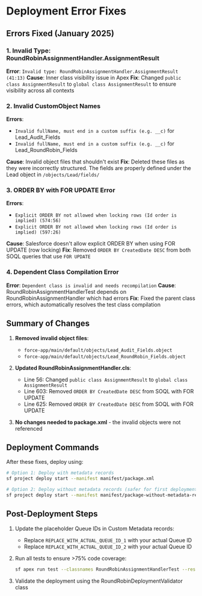 # Deployment Error Fixes

## Errors Fixed (January 2025)

### 1. Invalid Type: RoundRobinAssignmentHandler.AssignmentResult
**Error**: `Invalid type: RoundRobinAssignmentHandler.AssignmentResult (41:13)`
**Cause**: Inner class visibility issue in Apex
**Fix**: Changed `public class AssignmentResult` to `global class AssignmentResult` to ensure visibility across all contexts

### 2. Invalid CustomObject Names
**Errors**: 
- `Invalid fullName, must end in a custom suffix (e.g. __c)` for Lead_Audit_Fields
- `Invalid fullName, must end in a custom suffix (e.g. __c)` for Lead_RoundRobin_Fields

**Cause**: Invalid object files that shouldn't exist
**Fix**: Deleted these files as they were incorrectly structured. The fields are properly defined under the Lead object in `/objects/Lead/fields/`

### 3. ORDER BY with FOR UPDATE Error
**Errors**:
- `Explicit ORDER BY not allowed when locking rows (Id order is implied) (574:56)`
- `Explicit ORDER BY not allowed when locking rows (Id order is implied) (597:26)`

**Cause**: Salesforce doesn't allow explicit ORDER BY when using FOR UPDATE (row locking)
**Fix**: Removed `ORDER BY CreatedDate DESC` from both SOQL queries that use `FOR UPDATE`

### 4. Dependent Class Compilation Error
**Error**: `Dependent class is invalid and needs recompilation`
**Cause**: RoundRobinAssignmentHandlerTest depends on RoundRobinAssignmentHandler which had errors
**Fix**: Fixed the parent class errors, which automatically resolves the test class compilation

## Summary of Changes

1. **Removed invalid object files**:
   - `force-app/main/default/objects/Lead_Audit_Fields.object`
   - `force-app/main/default/objects/Lead_RoundRobin_Fields.object`

2. **Updated RoundRobinAssignmentHandler.cls**:
   - Line 56: Changed `public class AssignmentResult` to `global class AssignmentResult`
   - Line 603: Removed `ORDER BY CreatedDate DESC` from SOQL with FOR UPDATE
   - Line 625: Removed `ORDER BY CreatedDate DESC` from SOQL with FOR UPDATE

3. **No changes needed to package.xml** - the invalid objects were not referenced

## Deployment Commands

After these fixes, deploy using:

```bash
# Option 1: Deploy with metadata records
sf project deploy start --manifest manifest/package.xml

# Option 2: Deploy without metadata records (safer for first deployment)
sf project deploy start --manifest manifest/package-without-metadata-records.xml
```

## Post-Deployment Steps

1. Update the placeholder Queue IDs in Custom Metadata records:
   - Replace `REPLACE_WITH_ACTUAL_QUEUE_ID_1` with your actual Queue ID
   - Replace `REPLACE_WITH_ACTUAL_QUEUE_ID_2` with your actual Queue ID

2. Run all tests to ensure >75% code coverage:
   ```bash
   sf apex run test --classnames RoundRobinAssignmentHandlerTest --resultformat human
   ```

3. Validate the deployment using the RoundRobinDeploymentValidator class